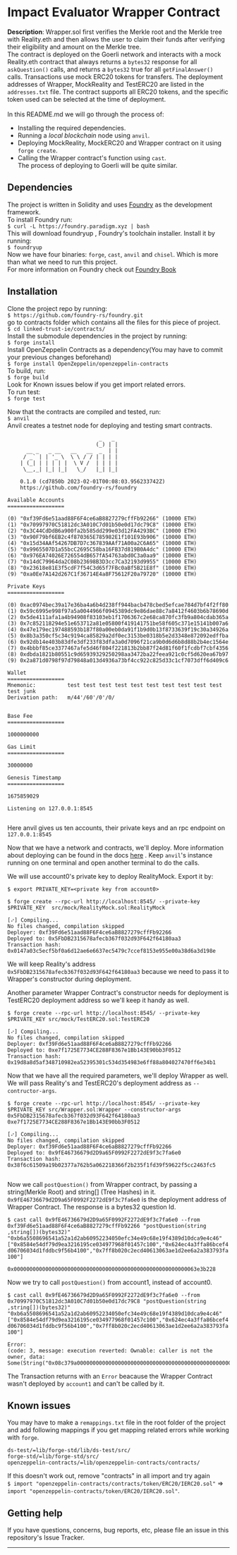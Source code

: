 # Impact Evaluator Wrapper Contract

**Description**: Wrapper.sol first verifies the Merkle root and the Merkle tree with Reality.eth and then allows the user to claim their funds after verifying their eligibility and amount on the Merkle tree. \
 The contract is deployed on the Goerli network and interacts with a mock Reality.eth contract that always returns a `bytes32` response for all `askQuestion()` calls, and returns a `bytes32` true for all `getFinalAnswer()` calls. Transactions use mock ERC20 tokens for transfers. The deployment addresses of Wrapper, MockReality and TestERC20 are listed in the `addresses.txt` file. The contract supports all ERC20 tokens, and the specific token used can be selected at the time of deployment.
\
\
In this README.md we will go through the process of:
- Installing the required dependencies.
- Running a *local blockchain* node using `anvil`.
- Deploying MockReality, MockERC20 and Wrapper contract on it using `forge create`. 
- Calling the Wrapper contract's function using `cast`.
\
The process of deploying to Goerli will be quite similar. 
## Dependencies

The project is written in Solidity and uses [Foundry](https://github.com/foundry-rs/foundry) as the development framework. \
To install Foundry run: \
`$ curl -L https://foundry.paradigm.xyz | bash` \
This will download foundryup , Foundry's toolchain installer. Install it by running: \
`$ foundryup` \
Now we have four binaries: `forge`, `cast`, `anvil` and `chisel`. Which is more than what we need to run this project. \
For more information on Foundry check out [Foundry Book](https://book.getfoundry.sh/)

## Installation

Clone the project repo by running: \
`$ https://github.com/foundry-rs/foundry.git` \
go to contracts folder which contains all the files for this piece of project. \
`$ cd linked-trust-ie/contracts/` \
Install the submodule dependencies in the project by running: \
`$ forge install` \
Install OpenZeppelin Contracts as a dependency(You may have to commit your previous changes beforehand) \
`$ forge install OpenZeppelin/openzeppelin-contracts` \
To build, run: \
`$ forge build` \
Look for Known issues below if you get import related errors. \
To run test: \
`$ forge test` 

Now that the contracts are compiled and tested, run:  \
`$ anvil` \
Anvil creates a testnet node for deploying and testing smart contracts.  

```
                             _   _
                            (_) | |
      __ _   _ __   __   __  _  | |
     / _` | | '_ \  \ \ / / | | | |
    | (_| | | | | |  \ V /  | | | |
     \__,_| |_| |_|   \_/   |_| |_|

    0.1.0 (cd7850b 2023-02-01T00:08:03.956233742Z)
    https://github.com/foundry-rs/foundry

Available Accounts
==================

(0) "0xf39Fd6e51aad88F6F4ce6aB8827279cffFb92266" (10000 ETH)
(1) "0x70997970C51812dc3A010C7d01b50e0d17dc79C8" (10000 ETH)
(2) "0x3C44CdDdB6a900fa2b585dd299e03d12FA4293BC" (10000 ETH)
(3) "0x90F79bf6EB2c4f870365E785982E1f101E93b906" (10000 ETH)
(4) "0x15d34AAf54267DB7D7c367839AAf71A00a2C6A65" (10000 ETH)
(5) "0x9965507D1a55bcC2695C58ba16FB37d819B0A4dc" (10000 ETH)
(6) "0x976EA74026E726554dB657fA54763abd0C3a0aa9" (10000 ETH)
(7) "0x14dC79964da2C08b23698B3D3cc7Ca32193d9955" (10000 ETH)
(8) "0x23618e81E3f5cdF7f54C3d65f7FBc0aBf5B21E8f" (10000 ETH)
(9) "0xa0Ee7A142d267C1f36714E4a8F75612F20a79720" (10000 ETH)

Private Keys
==================

(0) 0xac0974bec39a17e36ba4a6b4d238ff944bacb478cbed5efcae784d7bf4f2ff80
(1) 0x59c6995e998f97a5a0044966f0945389dc9e86dae88c7a8412f4603b6b78690d
(2) 0x5de4111afa1a4b94908f83103eb1f1706367c2e68ca870fc3fb9a804cdab365a
(3) 0x7c852118294e51e653712a81e05800f419141751be58f605c371e15141b007a6
(4) 0x47e179ec197488593b187f80a00eb0da91f1b9d0b13f8733639f19c30a34926a
(5) 0x8b3a350cf5c34c9194ca85829a2df0ec3153be0318b5e2d3348e872092edffba
(6) 0x92db14e403b83dfe3df233f83dfa3a0d7096f21ca9b0d6d6b8d88b2b4ec1564e
(7) 0x4bbbf85ce3377467afe5d46f804f221813b2bb87f24d81f60f1fcdbf7cbf4356
(8) 0xdbda1821b80551c9d65939329250298aa3472ba22feea921c0cf5d620ea67b97
(9) 0x2a871d0798f97d79848a013d4936a73bf4cc922c825d33c1cf7073dff6d409c6

Wallet
==================
Mnemonic:          test test test test test test test test test test test junk
Derivation path:   m/44'/60'/0'/0/


Base Fee
==================

1000000000

Gas Limit
==================

30000000

Genesis Timestamp
==================

1675859029

Listening on 127.0.0.1:8545


```

Here anvil gives us ten accounts, their private keys and an rpc endpoint on `127.0.0.1:8545`

Now that we have a network and contracts, we'll deploy. More information about deploying can be found in the docs [here](https://book.getfoundry.sh/forge/deploying) . Keep `anvil`'s instance running on one terminal and open another terminal to do the calls.

We will use account0's private key to deploy RealityMock. Export it by: 

`$ export PRIVATE_KEY=<private key from account0>`

`$ forge create --rpc-url http://localhost:8545/ --private-key $PRIVATE_KEY  src/mock/RealityMock.sol:RealityMock`

```
[⠔] Compiling...
No files changed, compilation skipped
Deployer: 0xf39Fd6e51aad88F6F4ce6aB8827279cffFb92266
Deployed to: 0x5FbDB2315678afecb367f032d93F642f64180aa3
Transaction hash: 0x0147a03c5ecf5bf0a6d12ae6e6637ec5479c7ccef8153e955e00a38d6a3d198e

```
We will keep Reality's address `0x5FbDB2315678afecb367f032d93F642f64180aa3` because we need to pass it to Wrapper's constructor during deployment.

Another parameter Wrapper Contract's constructor needs for deployment is TestERC20 deployment address so we'll keep it handy as well.

`$ forge create --rpc-url http://localhost:8545/ --private-key $PRIVATE_KEY src/mock/TestERC20.sol:TestERC20`

```
[⠔] Compiling...
No files changed, compilation skipped
Deployer: 0xf39Fd6e51aad88F6F4ce6aB8827279cffFb92266
Deployed to: 0xe7f1725E7734CE288F8367e1Bb143E90bb3F0512
Transaction hash: 0x19d8a8d5af348710982ea52395301c534d354983e6ff88a804027470ff6e34b1

```
Now that we have all the required parameters, we'll deploy Wrapper as well. \
We will pass Reality's and TestERC20's deployment address as `--contructor-args`. 

`$ forge create --rpc-url http://localhost:8545/ --private-key $PRIVATE_KEY src/Wrapper.sol:Wrapper --constructor-args 0x5FbDB2315678afecb367f032d93F642f64180aa3 0xe7f1725E7734CE288F8367e1Bb143E90bb3F0512`

```
[⠔] Compiling...
No files changed, compilation skipped
Deployer: 0xf39Fd6e51aad88F6F4ce6aB8827279cffFb92266
Deployed to: 0x9fE46736679d2D9a65F0992F2272dE9f3c7fa6e0
Transaction hash: 0x38f6c61509a19b02377a762b5a062218366f2b235f1fd39f59622f5cc2463fc5


```
Now we call `postQuestion()` from Wrapper contract, by passing a string(Merkle Root) and string[] (Tree Hashes) in it. `0x9fE46736679d2D9a65F0992F2272dE9f3c7fa6e0` is the deployment address of Wrapper Contract. The response is a bytes32 question Id.

`$ cast call 0x9fE46736679d2D9a65F0992F2272dE9f3c7fa6e0 --from 0xf39Fd6e51aad88F6F4ce6aB8827279cffFb92266 "postQuestion(string ,string[])(bytes32)" "0xb6a5508696541a52a1d2ab60952234050efc34e49c68e19f4389d10dca9e4c46" ["0x8584e54df79d9ea3216195ce034977968f01457c100","0x624ec4a3ffa86bcef4d06706034d1fddbc9f56b4100","0x7ff8b020c2ecd40613063ae1d2ee6a2a383793fa100"] `

```
0x0000000000000000000000000000000000000000000000000000000063e3b228

```
Now we try to call `postQuestion()` from account1, instead of account0. 

`$ cast call 0x9fE46736679d2D9a65F0992F2272dE9f3c7fa6e0 --from 0x70997970C51812dc3A010C7d01b50e0d17dc79C8 "postQuestion(string ,string[])(bytes32)" "0xb6a5508696541a52a1d2ab60952234050efc34e49c68e19f4389d10dca9e4c46" ["0x8584e54df79d9ea3216195ce034977968f01457c100","0x624ec4a3ffa86bcef4d06706034d1fddbc9f56b4100","0x7ff8b020c2ecd40613063ae1d2ee6a2a383793fa100"]`

```
Error: 
(code: 3, message: execution reverted: Ownable: caller is not the owner, data: Some(String("0x08c379a0000000000000000000000000000000000000000000000000000000000000002000000000000000000000000000000000000000000000000000000000000000204f776e61626c653a2063616c6c6572206973206e6f7420746865206f776e6572")))
```
The Transaction returns with an `Error` beacause the Wrapper Contract wasn't deployed by `account1` and can't be called by it. 


## Known issues
You may have to make a `remappings.txt` file in the root folder of the project and add following mappings if you get mapping related errors while working with `forge`.

```
ds-test/=lib/forge-std/lib/ds-test/src/
forge-std/=lib/forge-std/src/
openzeppelin-contracts/=lib/openzeppelin-contracts/contracts/
```
If this doesn't work out, remove "contracts" in all import and try again \
`$ import "openzeppelin-contracts/contracts/token/ERC20/IERC20.sol"` => `import "openzeppelin-contracts/token/ERC20/IERC20.sol"`.


## Getting help
If you have questions, concerns, bug reports, etc, please file an issue in this repository's Issue Tracker.

---
